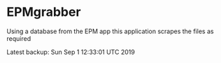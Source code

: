# EPMgrabber
Using a database from the EPM app this application scrapes the files as required


Latest backup: Sun Sep 1 12:33:01 UTC 2019
